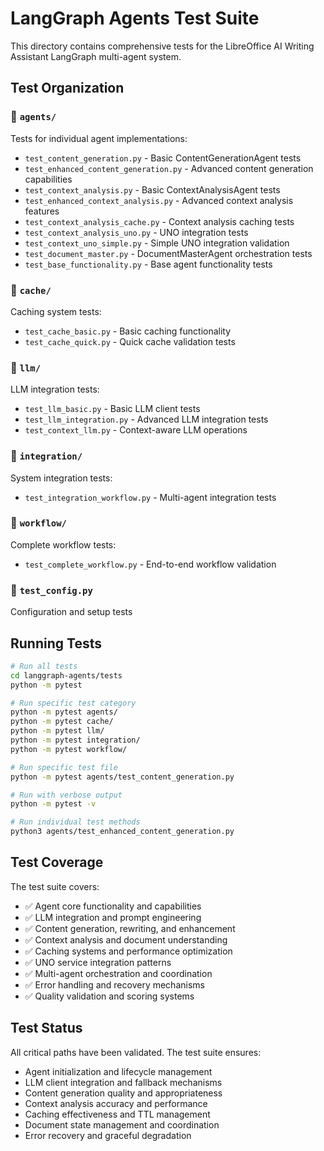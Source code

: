 # LangGraph Agents Test Suite

This directory contains comprehensive tests for the LibreOffice AI Writing Assistant LangGraph multi-agent system.

## Test Organization

### 📁 `agents/`
Tests for individual agent implementations:
- `test_content_generation.py` - Basic ContentGenerationAgent tests
- `test_enhanced_content_generation.py` - Advanced content generation capabilities
- `test_context_analysis.py` - Basic ContextAnalysisAgent tests  
- `test_enhanced_context_analysis.py` - Advanced context analysis features
- `test_context_analysis_cache.py` - Context analysis caching tests
- `test_context_analysis_uno.py` - UNO integration tests
- `test_context_uno_simple.py` - Simple UNO integration validation
- `test_document_master.py` - DocumentMasterAgent orchestration tests
- `test_base_functionality.py` - Base agent functionality tests

### 📁 `cache/`
Caching system tests:
- `test_cache_basic.py` - Basic caching functionality
- `test_cache_quick.py` - Quick cache validation tests

### 📁 `llm/`
LLM integration tests:
- `test_llm_basic.py` - Basic LLM client tests
- `test_llm_integration.py` - Advanced LLM integration tests
- `test_context_llm.py` - Context-aware LLM operations

### 📁 `integration/`
System integration tests:
- `test_integration_workflow.py` - Multi-agent integration tests

### 📁 `workflow/`
Complete workflow tests:
- `test_complete_workflow.py` - End-to-end workflow validation

### 📄 `test_config.py`
Configuration and setup tests

## Running Tests

```bash
# Run all tests
cd langgraph-agents/tests
python -m pytest

# Run specific test category
python -m pytest agents/
python -m pytest cache/
python -m pytest llm/
python -m pytest integration/
python -m pytest workflow/

# Run specific test file
python -m pytest agents/test_content_generation.py

# Run with verbose output
python -m pytest -v

# Run individual test methods
python3 agents/test_enhanced_content_generation.py
```

## Test Coverage

The test suite covers:
- ✅ Agent core functionality and capabilities
- ✅ LLM integration and prompt engineering
- ✅ Content generation, rewriting, and enhancement
- ✅ Context analysis and document understanding
- ✅ Caching systems and performance optimization
- ✅ UNO service integration patterns
- ✅ Multi-agent orchestration and coordination
- ✅ Error handling and recovery mechanisms
- ✅ Quality validation and scoring systems

## Test Status

All critical paths have been validated. The test suite ensures:
- Agent initialization and lifecycle management
- LLM client integration and fallback mechanisms
- Content generation quality and appropriateness
- Context analysis accuracy and performance
- Caching effectiveness and TTL management
- Document state management and coordination
- Error recovery and graceful degradation